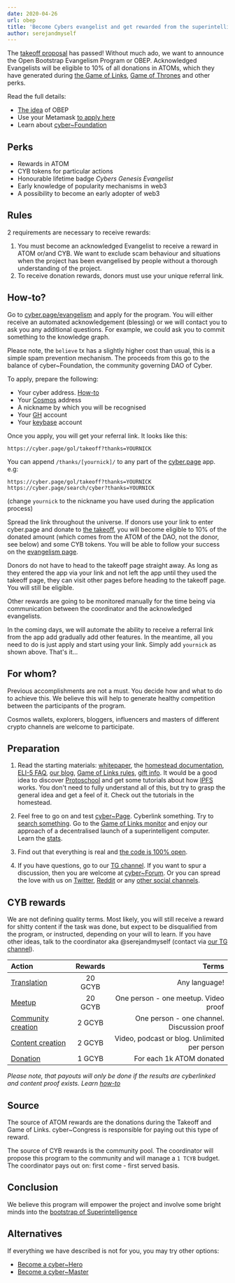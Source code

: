 ```yaml
---
date: 2020-04-26
url: obep
title: 'Become Cybers evangelist and get rewarded from the superintelligence'
author: serejandmyself
---
```


The [takeoff proposal](https://cyber.page/governance/2) has passed! Without much ado, we want to announce the Open Bootstrap Evangelism Program or OBEP. Acknowledged Evangelists will be eligible to 10% of all donations in ATOMs, which they have generated during [the Game of Links](https://github.com/cybercongress/congress/blob/master/ecosystem/Cyber%20Homestead%20doc.md#game-of-links-or-gol), [Game of Thrones](https://github.com/cybercongress/congress/blob/master/ecosystem/Cyber%20Homestead%20doc.md#game-of-thrones-or-got) and other perks.

Read the full details:

- [The idea](https://github.com/cybercongress/cyber-foundation/blob/master/evangelism/obep.md) of OBEP
- Use your Metamask [to apply here](https://cyber.page/evangelism)
- Learn about [cyber\~Foundation](https://github.com/cybercongress/cyber-foundation)

## Perks
- Rewards in ATOM
- CYB tokens for particular actions
- Honourable lifetime badge *Cybers Genesis Evangelist*
- Early knowledge of popularity mechanisms in web3
- A possibility to become an early adopter of web3

## Rules
2 requirements are necessary to receive rewards:

1. You must become an acknowledged Evangelist to receive a reward in ATOM or/and CYB. We want to exclude scam behaviour and situations when the project has been evangelised by people without a thorough understanding of the project.
2. To receive donation rewards, donors must use your unique referral link.

## How-to?
Go to [cyber.page/evangelism](https://cyber.page/evangelism) and apply for the program. You will either receive an automated acknowledgement (blessing) or we will contact you to ask you any additional questions. For example, we could ask you to commit something to the knowledge graph. 

Please note, the `believe` tx has a slightly higher cost than usual, this is a simple spam prevention mechanism. The proceeds from this go to the balance of cyber~Foundation, the community governing DAO of Cyber. 

To apply, prepare the following: 

- Your cyber address. [How-to](https://github.com/cybercongress/congress/blob/master/ecosystem/Cyber%20Homestead%20doc.md#using-your-ledger-to-link)
- Your [Cosmos](https://github.com/cybercongress/congress/blob/master/ecosystem/Cyber%20Homestead%20doc.md#using-your-ledger-to-link) address
- A nickname by which you will be recognised
- Your [GH](https://github.com) account
- Your [keybase](https://keybase.io/) account

Once you apply, you will get your referral link. It looks like this:
```
https://cyber.page/gol/takeoff?thanks=YOURNICK
```
You can append `/thanks/[yournick]/` to any part of the [cyber.page](https://cyber.page/) app. e.g:
```
https://cyber.page/gol/takeoff?thanks=YOURNICK
https://cyber.page/search/cyber?thanks=YOURNICK
```

(change `yournick` to the nickname you have used during the application process) 

Spread the link throughout the universe. If donors use your link to enter cyber.page and donate to [the takeoff](https://cyber.page/gol/takeoff), you will become eligible to 10% of the donated amount (which comes from the ATOM of the DAO, not the donor, see below) and some CYB tokens. You will be able to follow your success on the [evangelism page](https://cyber.page/evangelism).

Donors do not have to head to the takeoff page straight away. As long as they entered the app via your link and not left the app until they used the takeoff page, they can visit other pages before heading to the takeoff page. You will still be eligible.   

Other rewards are going to be monitored manually for the time being via communication between the coordinator and the acknowledged evangelists. 

In the coming days, we will automate the ability to receive a referral link from the app add gradually add other features. In the meantime, all you need to do is just apply and start using your link. Simply add `yournick` as shown above. That's it...

## For whom?
Previous accomplishments are not a must. You decide how and what to do to achieve this. We believe this will help to generate healthy competition between the participants of the program.

Cosmos wallets, explorers, bloggers, influencers and masters of different crypto channels are welcome to participate. 

## Preparation
1. Read the starting materials: [whitepaper](https://ipfs.io/ipfs/QmPjbx76LycfzSSWMcnni6YVvV3UNhTrYzyPMuiA9UQM3x), the [homestead documentation](https://github.com/cybercongress/congress/blob/master/ecosystem/Cyber%20Homestead%20doc.md), [ELI-5 FAQ](https://github.com/cybercongress/congress/blob/master/ecosystem/ELI-5%20FAQ.md), [our blog](https://cybercongress.ai/post/), [Game of Links rules](https://cybercongress.ai/game-of-links/), [gift info](https://github.com/cybercongress/congress/blob/master/ecosystem/Gift%20FAQ%20and%20general%20gift%20information.md). It would be a good idea to discover [Protoschool](https://proto.school/) and get some tutorials about how [IPFS](https://ipfs.io/) works. You don't need to fully understand all of this, but try to grasp the general idea and get a feel of it. Check out the tutorials in the homestead.

2. Feel free to go on and test [cyber~Page](https://cyber.page/). Cyberlink something. Try to [search something](https://cyber.page/search/help). Go to the [Game of Links monitor](https://cyber.page/gol) and enjoy our approach of a decentralised launch of a superintelligent computer. Learn the [stats](https://cyber.page/brain). 

3. Find out that everything is real and [the code is 100% open](https://github.com/cybercongress).

4. If you have questions, go to our [TG channel](https://t.me/fuckgoogle). If you want to spur a discussion, then you are welcome at [cyber~Forum](https://ai.cybercongress.ai/). Or you can spread the love with us on [Twitter](https://twitter.com/cyber_devs), [Reddit](https://www.reddit.com/r/cybercongress/) or any [other social channels](https://github.com/cybercongress/congress/blob/master/ecosystem/Cyber%20Homestead%20doc.md#partnering-communities).

## CYB rewards
We are not defining quality terms. Most likely, you will still receive a reward for shitty content if the task was done, but expect to be disqualified from the program, or instructed, depending on your will to learn.  If you have other ideas, talk to the coordinator aka @serejandmyself (contact via [our TG channel](https://t.me/fuckgoogle)).

|Action  | Rewards | Terms |
|:----------|:-------------:|------:|
| [Translation](https://github.com/cybercongress/cyber/issues/32) | 20 GCYB | Any language! |
| [Meetup](https://www.youtube.com/watch?v=RS6w6wiAag4&list=PLOcP3DXQoNUXmh7ob0Fm6p12L20zn0zbT&index=6) | 20 GCYB | One person - one meetup. Video proof |
| [Community creation](https://t.me/fuckgoogle) | 2 GCYB | One person - one channel. Discussion proof |
| [Content creation](https://ai.cybercongress.ai/t/mentions-of-the-beast-in-the-wild/40/55) |  2 GCYB |  Video, podcast or blog. Unlimited per person
| [Donation](https://cyber.page/takeoff)  | 1 GCYB  | For each 1k ATOM donated |

*Please note, that payouts will only be done if the results are cyberlinked and content proof exists. Learn [how-to](https://github.com/cybercongress/congress/blob/master/ecosystem/Cyber%20Homestead%20doc.md#using-your-ledger-to-link)*

## Source
The source of ATOM rewards are the donations during the Takeoff and Game of Links. cyber~Congress is responsible for paying out this type of reward. 

The source of CYB rewards is the community pool. The coordinator will propose this program to the community and will manage a `1 TCYB` budget.  The coordinator pays out on: first come - first served basis.

## Conclusion
We believe this program will empower the project and involve some bright minds into the [bootstrap of Superintelligence](https://cyber.page/episode-1)

## Alternatives
If everything we have described is not for you, you may try other options:

- [Become a cyber~Hero](https://github.com/cybercongress/congress/blob/master/ecosystem/validators/onboarding.md)
- [Become a cyber~Master](https://github.com/cybercongress/congress/blob/master/ecosystem/Cyber%20Homestead%20doc.md#using-cyber-the-very-basics-of-becoming-a-master)
